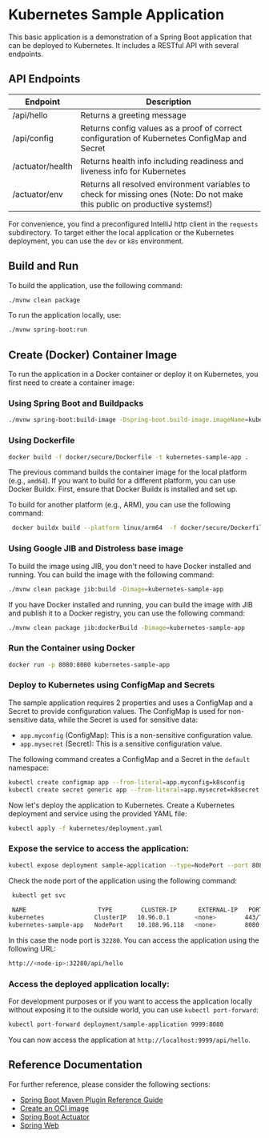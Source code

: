 # Kubernetes Sample Application

This basic application is a demonstration of a Spring Boot application that can be deployed to Kubernetes. It includes a RESTful API with several endpoints.

## API Endpoints

| Endpoint         | Description                                                                                                                 |
|------------------|-----------------------------------------------------------------------------------------------------------------------------|
| /api/hello       | Returns a greeting message                                                                                                  |
| /api/config      | Returns config values as a proof of correct configuration of Kubernetes ConfigMap and Secret                                |
| /actuator/health | Returns health info including readiness and liveness info for Kubernetes                                                    |
| /actuator/env    | Returns all resolved environment variables to check for missing ones (Note: Do not make this public on productive systems!) |

For convenience, you find a preconfigured IntelliJ http client in the `requests` subdirectory.
To target either the local application or the Kubernetes deployment, you can use the `dev` or `k8s` environment.

## Build and Run

To build the application, use the following command:

```bash
./mvnw clean package
```

To run the application locally, use:

```bash
./mvnw spring-boot:run
```

## Create (Docker) Container Image

To run the application in a Docker container or deploy it on Kubernetes, you first need to create a container image:

### Using Spring Boot and Buildpacks

```bash
./mvnw spring-boot:build-image -Dspring-boot.build-image.imageName=kubernetes-sample-application -Ddocker.publish=false
```

### Using Dockerfile

```bash
docker build -f docker/secure/Dockerfile -t kubernetes-sample-app .
```

The previous command builds the container image for the local platform (e.g., `amd64`). If you want to build for a different platform, you can use Docker Buildx. First, ensure that Docker Buildx is installed and set up.

To build for another platform (e.g., ARM), you can use the following command:

```bash
 docker buildx build --platform linux/arm64  -f docker/secure/Dockerfile -t kubernetes-sample-app .
```

### Using Google JIB and Distroless base image

To build the image using JIB, you don't need to have Docker installed and running. You can build the image with the following command:

```bash
./mvnw clean package jib:build -Dimage=kubernetes-sample-app
```

If you have Docker installed and running, you can build the image with JIB and publish it to a Docker registry, you can use the following command:

```bash
./mvnw clean package jib:dockerBuild -Dimage=kubernetes-sample-app
```

### Run the Container using Docker

```bash
docker run -p 8080:8080 kubernetes-sample-app
```

### Deploy to Kubernetes using ConfigMap and Secrets

The sample application requires 2 properties and uses a ConfigMap and a Secret to provide configuration values. The ConfigMap is used for non-sensitive data, while the Secret is used for sensitive data:

- `app.myconfig` (ConfigMap): This is a non-sensitive configuration value.
- `app.mysecret` (Secret): This is a sensitive configuration value.

The following command creates a ConfigMap and a Secret in the `default` namespace:

```bash
kubectl create configmap app --from-literal=app.myconfig=k8sconfig
kubectl create secret generic app --from-literal=app.mysecret=k8secret
```

Now let's deploy the application to Kubernetes.
Create a Kubernetes deployment and service using the provided YAML file:

```bash
kubectl apply -f kubernetes/deployment.yaml
```

### Expose the service to access the application:

```bash
kubectl expose deployment sample-application --type=NodePort --port 8080  --name=kubernetes-sample-app
```

Check the node port of the application using the following command:

```bash
 kubectl get svc
 
 NAME                    TYPE        CLUSTER-IP      EXTERNAL-IP   PORT(S)          AGE
kubernetes              ClusterIP   10.96.0.1       <none>        443/TCP          178d
kubernetes-sample-app   NodePort    10.108.96.118   <none>        8080:32280/TCP   6s
```

In this case the node port is `32280`. You can access the application using the following URL:

```bash
http://<node-ip>:32280/api/hello
```

### Access the deployed application locally:

For development purposes or if you want to access the application locally without exposing it to the outside world, you can use `kubectl port-forward`:

```bash
kubectl port-forward deployment/sample-application 9999:8080
```

You can now access the application at `http://localhost:9999/api/hello`.

## Reference Documentation

For further reference, please consider the following sections:

* [Spring Boot Maven Plugin Reference Guide](https://docs.spring.io/spring-boot/3.4.4/maven-plugin)
* [Create an OCI image](https://docs.spring.io/spring-boot/3.4.4/maven-plugin/build-image.html)
* [Spring Boot Actuator](https://docs.spring.io/spring-boot/3.4.4/reference/actuator/index.html)
* [Spring Web](https://docs.spring.io/spring-boot/3.4.4/reference/web/servlet.html)
